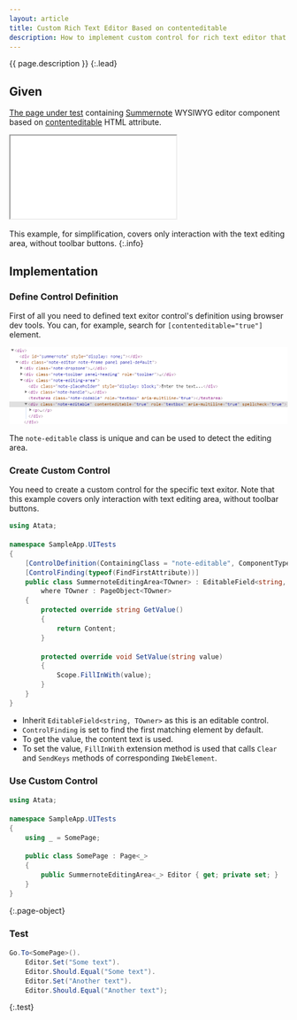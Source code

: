 ```yaml
---
layout: article
title: Custom Rich Text Editor Based on contenteditable
description: How to implement custom control for rich text editor that is based on contenteditable HTML attribute.
---
```


{{ page.description }}
{:.lead}

## Given

[The page under test](demo/) containing [Summernote](https://summernote.org/) WYSIWYG editor component
based on [contenteditable](https://developer.mozilla.org/en-US/docs/Web/HTML/Global_attributes/contenteditable) HTML attribute.

<div class="embed-responsive embed-responsive-150">
  <iframe class="embed-responsive-item" src="demo/"></iframe>
</div>

This example, for simplification, covers only interaction with the text editing area, without toolbar buttons.
{:.info}

## Implementation

### Define Control Definition

First of all you need to defined text exitor control's definition using browser dev tools.
You can, for example, search for `[contenteditable="true"]` element.

![HTML source](demo-html.png)

The `note-editable` class is unique and can be used to detect the editing area.

### Create Custom Control

You need to create a custom control for the specific text exitor.
Note that this example covers only interaction with text editing area, without toolbar buttons.

```cs
using Atata;

namespace SampleApp.UITests
{
    [ControlDefinition(ContainingClass = "note-editable", ComponentTypeName = "text editor")]
    [ControlFinding(typeof(FindFirstAttribute))]
    public class SummernoteEditingArea<TOwner> : EditableField<string, TOwner>
        where TOwner : PageObject<TOwner>
    {
        protected override string GetValue()
        {
            return Content;
        }

        protected override void SetValue(string value)
        {
            Scope.FillInWith(value);
        }
    }
}
```

- Inherit `EditableField<string, TOwner>` as this is an editable control.
- `ControlFinding` is set to find the first matching element by default.
- To get the value, the content text is used.
- To set the value, `FillInWith` extension method is used that calls `Clear` and `SendKeys` methods of corresponding `IWebElement`.

### Use Custom Control

```cs
using Atata;

namespace SampleApp.UITests
{
    using _ = SomePage;

    public class SomePage : Page<_>
    {
        public SummernoteEditingArea<_> Editor { get; private set; }
    }
}
```
{:.page-object}

### Test

```cs
Go.To<SomePage>().
    Editor.Set("Some text").
    Editor.Should.Equal("Some text").
    Editor.Set("Another text").
    Editor.Should.Equal("Another text");
```
{:.test}